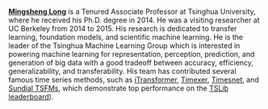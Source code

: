 [**Mingsheng Long**](https://ise.thss.tsinghua.edu.cn/~mlong/) is a Tenured Associate Professor at Tsinghua University, where he received his Ph.D. degree in 2014. He was a visiting researcher at UC Berkeley from 2014 to 2015. His research is dedicated to transfer learning, foundation models, and scientific machine learning. He is the leader of the Tsinghua Machine Learning Group which is interested in powering machine learning for representation, perception, prediction, and generation of big data with a good tradeoff between accuracy, efficiency, generalizability, and transferability. His team has contributed several famous time series methods, such as [iTransformer](https://arxiv.org/pdf/2310.06625), [Timexer](https://arxiv.org/pdf/2402.19072), [Timesnet](https://arxiv.org/pdf/2210.02186), and [Sundial TSFMs](https://arxiv.org/pdf/2502.00816), which demonstrate top performance on the [TSLib leaderboard](https://github.com/thuml/Time-Series-Library)).
